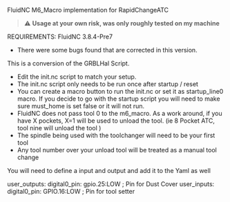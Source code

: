 FluidNC M6_Macro implementation for RapidChangeATC

> :warning: **Usage at your own risk, was only roughly tested on my machine**

REQUIREMENTS: FluidNC 3.8.4-Pre7
- There were some bugs found that are corrected in this version.

This is a conversion of the GRBLHal Script.  

- Edit the init.nc script to match your setup. 
- The init.nc script only needs to be run once after startup / reset
- You can create a macro button to run the init.nc or set it as startup_line0 macro. If you decide to go with the startup script you will need to make sure must_home is set false or it will not run.
- FluidNC does not pass tool 0 to the m6_macro.  As a work around, if you have X pockets, X=1 will be used to unload the tool. (ie 8 Pocket ATC, tool nine will unload the tool )
- The spindle being used with the toolchanger will need to be your first tool
- Any tool number over your unload tool will be treated as a manual tool change

You will need to define a input and output and add it to the Yaml as well

user_outputs:
  digital0_pin:  gpio.25:LOW ; Pin for Dust Cover
user_inputs:
  digital0_pin:  GPIO.16:LOW ; Pin for tool setter
